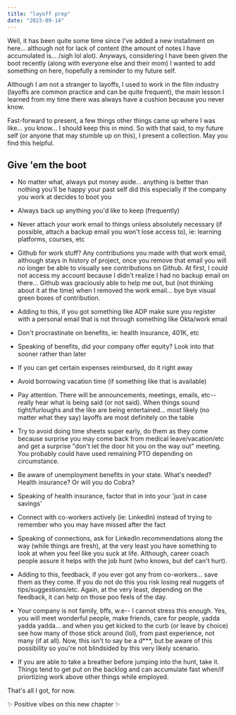 ```yaml
---
title: "layoff prep"
date: "2023-09-14"
---
```


Well, it has been quite some time since I've added a new installment on here... although not for lack of content (the amount of notes I have accumulated is... /sigh lol alot). Anyways, considering I have been given the boot recently (along with everyone else and their mom) I wanted to add something on here, hopefully a reminder to my future self.

Although I am not a stranger to layoffs, I used to work in the film industry (layoffs are common practice and can be quite frequent), the main lesson I learned from my time there was always have a cushion because you never know. 

Fast-forward to present, a few things other things came up where I was like... you know... I should keep this in mind. So with that said, to my future self (or anyone that may stumble up on this), I present a collection. May you find this helpful.

## Give 'em the boot

- No matter what, always put money aside... anything is better than nothing you'll be happy your past self did this especially if the company you work at decides to boot you

- Always back up anything you'd like to keep (frequently)

- Never attach your work email to things unless absolutely necessary (if possible, attach a backup email you won't lose access to), ie: learning platforms, courses, etc

- Github for work stuff? Any contributions you made with that work email, although stays in history of project, once you remove that email you will no longer be able to visually see contributions on Github. At first, I could not access my account because I didn't realize I had no backup email on there... Github was graciously able to help me out, but (not thinking about it at the time) when I removed the work email... bye bye visual green boxes of contribution.

- Adding to this, if you got something like ADP make sure you register with a personal email that is not through something like Okta/work email

- Don't procrastinate on benefits, ie: health insurance, 401K, etc

- Speaking of benefits, did your company offer equity? Look into that sooner rather than later

- If you can get certain expenses reimbursed, do it right away

- Avoid borrowing vacation time (if something like that is available)

- Pay attention. There will be announcements, meetings, emails, etc-- really hear what is being said (or not said). When things sound tight/furloughs and the like are being entertained... most likely (no matter what they say) layoffs are most definitely on the table

- Try to avoid doing time sheets super early, do them as they come because surprise you may come back from medical leave/vacation/etc and get a surprise "don't let the door hit you on the way out" meeting. You probably could have used remaining PTO depending on circumstance.

- Be aware of unemployment benefits in your state. What's needed? Health insurance? Or will you do Cobra?

- Speaking of health insurance, factor that in into your 'just in case savings'

- Connect with co-workers actively (ie: LinkedIn) instead of trying to remember who you may have missed after the fact

- Speaking of connections, ask for LinkedIn recommendations along the way (while things are fresh), at the very least you have something to look at when you feel like you suck at life. Although, career coach people assure it helps with the job hunt (who knows, but def can't hurt).

- Adding to this, feedback, if you ever got any from co-workers... save them as they come. If you do not do this you risk losing real nuggets of tips/suggestions/etc. Again, at the very least, depending on the feedback, it can help on those poo feels of the day.

- Your company is not family, bffs, w.e-- I cannot stress this enough. Yes, you will meet wonderful people, make friends, care for people, yadda yadda yadda... and when you get kicked to the curb (or leave by choice) see how many of those stick around (lol), from past experience, not many (if at all). Now, this isn't to say be a d***, but be aware of this possibility so you're not blindsided by this very likely scenario.

- If you are able to take a breather before jumping into the hunt, take it. Things tend to get put on the backlog and can accumulate fast when/if priortizing work above other things while employed.


That's all I got, for now.

✨ Positive vibes on this new chapter ✨